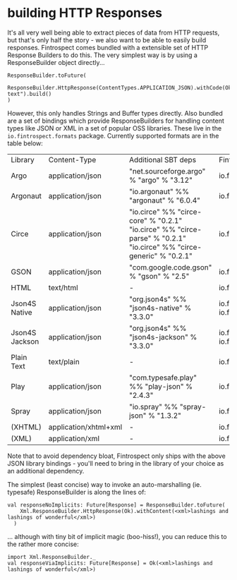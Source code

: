 # building HTTP Responses
It's all very well being able to extract pieces of data from HTTP requests, but that's only half the story - we also want to be able to easily build responses. Fintrospect comes bundled with a extensible set of HTTP Response Builders to do this. The very simplest way is by using a ResponseBuilder object directly...
```
ResponseBuilder.toFuture(
    ResponseBuilder.HttpResponse(ContentTypes.APPLICATION_JSON).withCode(Ok).withContent("some text").build()
)
```
However, this only handles Strings and Buffer types directly. Also bundled are a set of bindings which provide ResponseBuilders for handling content types like JSON or XML in a set of popular OSS libraries. These live in the ```io.fintrospect.formats``` package. Currently supported formats are in the table below:
<table class="code table table-bordered">
<tr>
    <td>Library</td>
    <td>Content-Type</td>
    <td>Additional SBT deps</td>
    <td>Fintrospect class</td>
</tr>
<tr>
    <td>Argo</td>
    <td>application/json</td>
    <td>"net.sourceforge.argo" % "argo" % "3.12"</td>
    <td>io.fintrospect.formats.json.Argo</td>
</tr>
<tr>
    <td>Argonaut</td>
    <td>application/json</td>
    <td>"io.argonaut" %% "argonaut" % "6.0.4"</td>
    <td>io.fintrospect.formats.json.Argonaut</td>
</tr>
<tr>
    <td>Circe</td>
    <td>application/json</td>
    <td>"io.circe" %% "circe-core" % "0.2.1"<br/>"io.circe" %% "circe-parse" % "0.2.1"<br/>"io.circe" %% "circe-generic" % "0.2.1" </td>
    <td>io.fintrospect.formats.json.Circe</td>
</tr>
<tr>
    <td>GSON</td>
    <td>application/json</td>
    <td>"com.google.code.gson" % "gson" % "2.5"</td>
    <td>io.fintrospect.formats.json.Gson</td>
</tr>
<tr>
    <td>HTML</td>
    <td>text/html</td>
    <td>-</td>
    <td>io.fintrospect.formats.Html</td>
</tr>
<tr>
    <td>Json4S Native</td>
    <td>application/json</td>
    <td>"org.json4s" %% "json4s-native" % "3.3.0"</td>
    <td>io.fintrospect.formats.json.Json.Native<br/>io.fintrospect.formats.json.Json.NativeDoubleMode</td>
</tr>
<tr>
    <td>Json4S Jackson</td>
    <td>application/json</td>
    <td>"org.json4s" %% "json4s-jackson" % "3.3.0"</td>
    <td>io.fintrospect.formats.json.Json.Jackson<br/>io.fintrospect.formats.json.Json.JacksonDoubleMode</td>
</tr>
<tr>
    <td>Plain Text</td>
    <td>text/plain</td>
    <td>-</td>
    <td>io.fintrospect.formats.PlainText</td>
</tr>
<tr>
    <td>Play</td>
    <td>application/json</td>
    <td>"com.typesafe.play" %% "play-json" % "2.4.3"</td>
    <td>io.fintrospect.formats.json.Play</td>
</tr>
<tr>
    <td>Spray</td>
    <td>application/json</td>
    <td>"io.spray" %% "spray-json" % "1.3.2"</td>
    <td>io.fintrospect.formats.json.Spray</td>
</tr>
<tr>
    <td>(XHTML)</td>
    <td>application/xhtml+xml</td>
    <td>-</td>
    <td>io.fintrospect.formats.XHtml</td>
</tr>
<tr>
    <td>(XML)</td>
    <td>application/xml</td>
    <td>-</td>
    <td>io.fintrospect.formats.Xml</td>
</tr>
</table>

Note that to avoid dependency bloat, Fintrospect only ships with the above JSON library bindings - you'll need to bring in the library of your choice as an additional dependency.

The simplest (least concise) way to invoke an auto-marshalling (ie. typesafe) ResponseBuilder is along the lines of:
```
val responseNoImplicits: Future[Response] = ResponseBuilder.toFuture(
    Xml.ResponseBuilder.HttpResponse(Ok).withContent(<xml>lashings and lashings of wonderful</xml>)
  )
```
... although with tiny bit of implicit magic (boo-hiss!), you can reduce this to the rather more concise:
```
import Xml.ResponseBuilder._
val responseViaImplicits: Future[Response] = Ok(<xml>lashings and lashings of wonderful</xml>)
```
